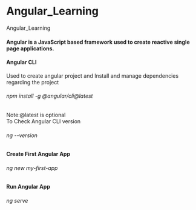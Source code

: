 # Angular_Learning

Angular_Learning

#### Angular is a JavaScript based framework used to create reactive single page applications.

<h4>Angular CLI</h4>
Used to create angular project and Install and manage dependencies regarding the project 
<h6>npm install -g @angular/cli@latest</h6>
Note:@latest is optional</br>
To Check Angular CLI version
<h6>ng --version</h6>

<h4>Create First Angular App</h4>
<h6>ng new my-first-app</h6>

<h4>Run Angular App</h4>
<h6>ng serve</h6>
